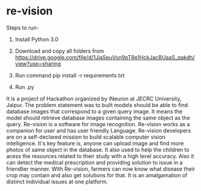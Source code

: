 # re-vision

Steps to run-

1. Install Python 3.0

2. Download and copy all folders from https://drive.google.com/file/d/1Jja5euVon9pT8e1HckJacBUaaS_qakdh/view?usp=sharing

3. Run command pip install -r requirements.txt

4. Run .py


It is a project of Hackathon organized by iNeuron at JECRC University, Jaipur. The problem statement was to built models should be able to find database images that correspond to a given query image. It means the model should retrieve database images containing the same object as the query.
Re-vision is a software for image recognition. Re-vision works as a companion for user and has user friendly Language. Re-vision developers are on a self-declared mission to build scalable computer vision intelligence. It's key feature is, anyone can upload image and find more photos of same object in the database. It also used to help the children to acess the resources related to their study with a high level accuracy. Also it can detect the medical prescription and providing solution to issue in a friendlier manner. With  Re-vision, farmers can now know what disease their crop may contain and also get solutions for that. It is an amalgamation of distinct individual issues at one platform.
